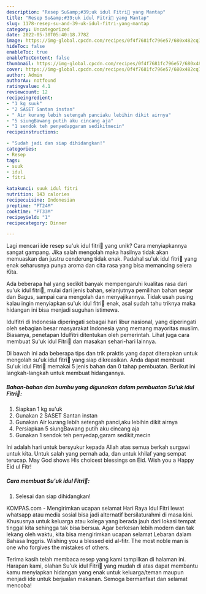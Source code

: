 ```yaml
---
description: "Resep Su&amp;#39;uk idul Fitri🤭 yang Mantap"
title: "Resep Su&amp;#39;uk idul Fitri🤭 yang Mantap"
slug: 1178-resep-su-and-39-uk-idul-fitri-yang-mantap
category: Uncategorized
date: 2022-05-30T05:40:18.778Z
image: https://img-global.cpcdn.com/recipes/0f4f7681fc796e57/680x482cq70/suuk-idul-fitri-foto-resep-utama.jpg
hideToc: false
enableToc: true
enableTocContent: false
thumbnail: https://img-global.cpcdn.com/recipes/0f4f7681fc796e57/680x482cq70/suuk-idul-fitri-foto-resep-utama.jpg
cover: https://img-global.cpcdn.com/recipes/0f4f7681fc796e57/680x482cq70/suuk-idul-fitri-foto-resep-utama.jpg
author: Admin
authorAv: notfound
ratingvalue: 4.1
reviewcount: 12
recipeingredient:
- "1 kg suuk"
- "2 SASET Santan instan"
- " Air kurang lebih setengah panciaku lebihin dikit airnya"
- "5 siungBawang putih aku cincang aja"
- "1 sendok teh penyedapgaram sedikitmecin"
recipeinstructions:

- "Sudah jadi dan siap dihidangkan!"
categories:
- Resep
tags:
- suuk
- idul
- fitri

katakunci: suuk idul fitri 
nutrition: 143 calories
recipecuisine: Indonesian
preptime: "PT24M"
cooktime: "PT33M"
recipeyield: "1"
recipecategory: Dinner

---
```





Lagi mencari ide resep su&#39;uk idul fitri🤭 yang unik? Cara menyiapkannya sangat gampang. Jika salah mengolah maka hasilnya tidak akan memuaskan dan justru cenderung tidak enak. Padahal su&#39;uk idul fitri🤭 yang enak seharusnya punya aroma dan cita rasa yang bisa memancing selera Kita.





Ada beberapa hal yang sedikit banyak mempengaruhi kualitas rasa dari su&#39;uk idul fitri🤭, mulai dari jenis bahan, selanjutnya pemilihan bahan segar dan Bagus, sampai cara mengolah dan menyajikannya. Tidak usah pusing kalau ingin menyiapkan su&#39;uk idul fitri🤭 enak,      asal sudah tahu triknya maka hidangan ini bisa menjadi suguhan istimewa.














Idulfitri di Indonesia diperingati sebagai hari libur nasional, yang diperingati oleh sebagian besar masyarakat Indonesia yang memang mayoritas muslim. Biasanya, penetapan Idulfitri ditentukan oleh pemerintah. Lihat juga cara membuat Su&#39;uk idul Fitri🤭 dan masakan sehari-hari lainnya.






Di bawah ini ada beberapa tips dan trik praktis yang dapat diterapkan untuk mengolah su&#39;uk idul fitri🤭 yang siap dikreasikan. Anda dapat membuat Su&#39;uk idul Fitri🤭 memakai 5 jenis bahan dan 0 tahap pembuatan. Berikut ini langkah-langkah untuk membuat hidangannya.

<!--inarticleads1-->

##### Bahan-bahan dan bumbu yang digunakan dalam pembuatan Su&#39;uk idul Fitri🤭:

1. Siapkan 1 kg su&#39;uk
1. Gunakan 2 SASET Santan instan
1. Gunakan  Air kurang lebih setengah panci,aku lebihin dikit airnya
1. Persiapkan 5 siungBawang putih aku cincang aja
1. Gunakan 1 sendok teh penyedap,garam sedikit,mecin


Ini adalah hari untuk bersyukur kepada Allah atas semua berkah surgawi untuk kita. Untuk salah yang pernah ada, dan untuk khilaf yang sempat terucap. May God shows His choicest blessings on Eid. Wish you a Happy Eid ul Fitr! 

<!--inarticleads2-->

##### Cara membuat Su&#39;uk idul Fitri🤭:


1. Selesai dan siap dihidangkan!

KOMPAS.com - Mengirimkan ucapan selamat Hari Raya Idul Fitri lewat whatsapp atau media sosial bisa jadi alternatif bersilaturahmi di masa kini. Khususnya untuk keluarga atau kolega yang berada jauh dari lokasi tempat tinggal kita sehingga tak bisa bersua. Agar berkesan lebih modern dan tak lekang oleh waktu, kita bisa mengirimkan ucapan selamat Lebaran dalam Bahasa Inggris. Wishing you a blessed eid al-fitr. The most noble man is one who forgives the mistakes of others. 

Terima kasih telah membaca resep yang kami tampilkan di halaman ini. Harapan kami, olahan Su&#39;uk idul Fitri🤭 yang mudah di atas dapat membantu kamu menyiapkan hidangan yang enak untuk keluarga/teman maupun menjadi ide untuk berjualan makanan. Semoga bermanfaat dan selamat mencoba!
